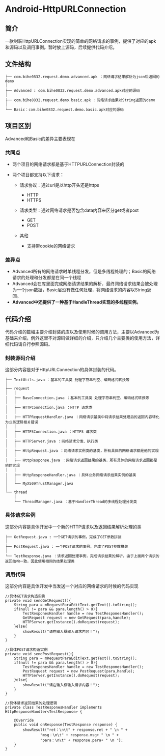 # Android-HttpURLConnection

## 简介

一款封装HttpURLConnection实现的简单的网络请求的事例，提供了对应的apk和源码以及调用事例。暂时放上源码，后续提供代码介绍。

## 文件结构
 
	├── com.bihe0832.request.demo.advanced.apk ：网络请求结果解析为json后返回的demo
	│
	├── Advanced : com.bihe0832.request.demo.advanced.apk对应的源码
	│
	├── com.bihe0832.request.demo.basic.apk ：网络请求结果以String返回的demo
	│
	└── Basic：com.bihe0832.request.demo.basic.apk对应的源码
	
## 项目区别

Advanced和Basic的差异主要表现在

### 共同点

- 两个项目的网络请求都是基于HTTPURLConnection封装的

- 两个项目都支持以下请求：
	- 请求协议：通过url是以http开头还是https
		- HTTP
		- HTTPS

	- 请求类型：通过网络请求是否包含data内容来区分get或者post
		- GET
		- POST	
	- 其他
		- 支持带cookie的网络请求


### 差异点

- Advanced所有的网络请求时单线程分发，但是多线程处理的；Basic的网络请求的处理和分发都是在同一个线程
- Advanced会在库里面完成网络请求结果的解析，最终网络请求结果会被处理为一个json数据，Basic层没有做任何处理，将网络请求的内容以String返回。
- **Advanced中还提供了一种基于HandleThread实现的多线程实例。**
## 代码介绍

代码介绍的篇幅主要介绍封装的库以及使用时候的调用方法，主要以Advanced为基础来介绍，例外这里不对源码做详细的介绍，只介绍几个主要类的使用方法，详细代码请自行参照源码。

### 封装源码介绍

这部分内容是对于HttpURLConnection的具体封装的代码。

	
	├── TextUtils.java ：基本的工具类 处理字符串判空、编码格式转换等
	│
	├── request
	│   │
	│   ├── BaseConnection.java ：基本的工具类 处理字符串判空、编码格式转换等
	│   │
	│   ├── HTTPConnection.java ：HTTP 请求类
	│   │
	│   ├── HTTPRequestHandler.java ：网络请求基类中将请求结果处理后的返回内容转化为业务逻辑相关错误
	│   │
	│   ├── HTTPSConnection.java ：HTTPS 请求类
	│   │
	│   ├── HTTPServer.java ：网络请求分发、执行类
	│   │
	│   ├── HttpRequest.java ：网络请求实例类的基类，所有具体的网络请求都是他的实现
	│   │
	│   ├── HttpResponse.java ：网络请求返回结果的基类，所有具体的网络请求返回都是他的实现
	│   │
	│   ├── HttpResponseHandler.java ：具体业务网络请求结果实例的基类
	│   │
	│   └── MyX509TrustManager.java
	│   
	└── thread
	    │
	    └── ThreadManager.java ：基于HandlerThread的多线程处理分发类
	    
	    
### 具体请求实例

这部分内容是具体开发中一个新的HTTP请求以及返回结果解析处理的类

	├── GetRequest.java : 一个GET请求的事例，完成了GET参数拼装
	│
	├── PostRequest.java : 一个POST请求的事例，完成了POST参数拼装
	│
	└── TestResponse.java ：请求返回处理事例，完成请求结果的解析。由于上面两个请求的返回结构一致，因此使用相同的结果处理类

### 调用代码

这部分内容是具体开发中当发送一个对应的网络请求的时候的代码实现

	//具体GET请求构造实例
	private void sendGetRequest(){
        String para = mRequestParaEditText.getText().toString();
        if(null != para && para.length() > 0){
            TestResponesHandler handle = new TestResponesHandler();
            GetRequest request = new GetRequest(para,handle);
            HTTPServer.getInstance().doRequest(request);
        }else{
            showResult("请在输入框输入请求内容！");
        }
    }

	//具体POST请求构造实例
    private void sendPostRequest(){
        String para = mRequestParaEditText.getText().toString();
        if(null != para && para.length() > 0){
            TestResponesHandler handle = new TestResponesHandler();
            PostRequest request = new PostRequest(para,handle);
            HTTPServer.getInstance().doRequest(request);
        }else{
            showResult("请在输入框输入请求内容！");
        }
    }

	//具体请求返回结果的处理逻辑
    private class TestResponesHandler implements HttpResponseHandler<TestResponse> {

        @Override
        public void onResponse(TestResponse response) {
            showResult("ret：\n\t" + response.ret + " \n " +
                    "msg：\n\t" + response.msg+ " \n " +
                    "para：\n\t" + response.para+ " \n ");
        }
    }



    
